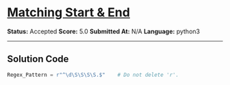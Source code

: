 # [Matching Start & End](https://www.hackerrank.com/challenges/matching-start-end/problem)

**Status:** Accepted
**Score:** 5.0
**Submitted At:** N/A
**Language:** python3

---

## Solution Code

```python
Regex_Pattern = r"^\d\S\S\S\S.$"	# Do not delete 'r'.


